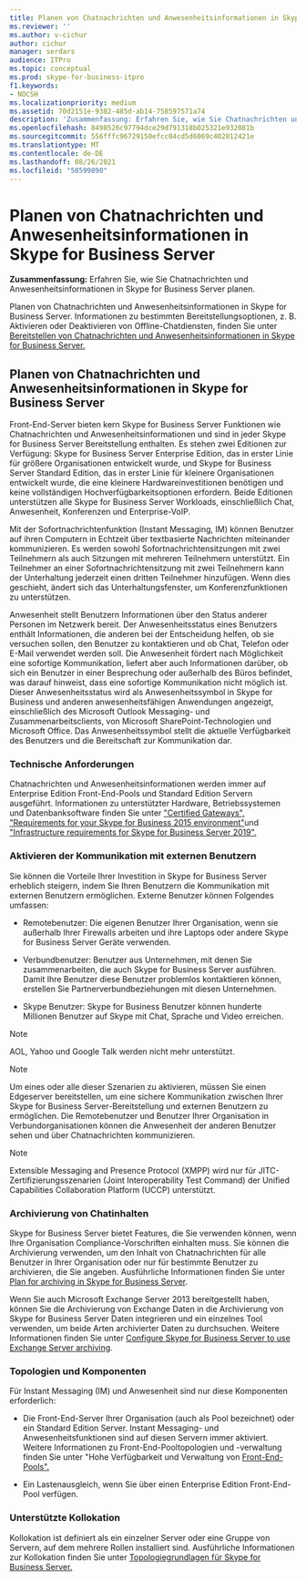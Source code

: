 ```yaml
---
title: Planen von Chatnachrichten und Anwesenheitsinformationen in Skype for Business Server
ms.reviewer: ''
ms.author: v-cichur
author: cichur
manager: serdars
audience: ITPro
ms.topic: conceptual
ms.prod: skype-for-business-itpro
f1.keywords:
- NOCSH
ms.localizationpriority: medium
ms.assetid: 70d2151e-9382-485d-ab14-758597571a74
description: 'Zusammenfassung: Erfahren Sie, wie Sie Chatnachrichten und Anwesenheitsinformationen in Skype for Business Server planen.'
ms.openlocfilehash: 8498526c97794dce29d791318b025321e932081b
ms.sourcegitcommit: 556fffc96729150efcc04cd5d6069c402012421e
ms.translationtype: MT
ms.contentlocale: de-DE
ms.lasthandoff: 08/26/2021
ms.locfileid: "58599890"
---
```

# <a name="plan-for-instant-messaging-and-presence-in-skype-for-business-server"></a>Planen von Chatnachrichten und Anwesenheitsinformationen in Skype for Business Server
 
**Zusammenfassung:** Erfahren Sie, wie Sie Chatnachrichten und Anwesenheitsinformationen in Skype for Business Server planen.
  
Planen von Chatnachrichten und Anwesenheitsinformationen in Skype for Business Server. Informationen zu bestimmten Bereitstellungsoptionen, z. B. Aktivieren oder Deaktivieren von Offline-Chatdiensten, finden Sie unter [Bereitstellen von Chatnachrichten und Anwesenheitsinformationen in Skype for Business Server.](../deploy/im-and-presence/im-and-presence.md)
  
## <a name="plan-for-instant-messaging-and-presence-in-skype-for-business-server"></a>Planen von Chatnachrichten und Anwesenheitsinformationen in Skype for Business Server

Front-End-Server bieten kern Skype for Business Server Funktionen wie Chatnachrichten und Anwesenheitsinformationen und sind in jeder Skype for Business Server Bereitstellung enthalten. Es stehen zwei Editionen zur Verfügung: Skype for Business Server Enterprise Edition, das in erster Linie für größere Organisationen entwickelt wurde, und Skype for Business Server Standard Edition, das in erster Linie für kleinere Organisationen entwickelt wurde, die eine kleinere Hardwareinvestitionen benötigen und keine vollständigen Hochverfügbarkeitsoptionen erfordern. Beide Editionen unterstützen alle Skype for Business Server Workloads, einschließlich Chat, Anwesenheit, Konferenzen und Enterprise-VoIP.
  
Mit der Sofortnachrichtenfunktion (Instant Messaging, IM) können Benutzer auf ihren Computern in Echtzeit über textbasierte Nachrichten miteinander kommunizieren. Es werden sowohl Sofortnachrichtensitzungen mit zwei Teilnehmern als auch Sitzungen mit mehreren Teilnehmern unterstützt. Ein Teilnehmer an einer Sofortnachrichtensitzung mit zwei Teilnehmern kann der Unterhaltung jederzeit einen dritten Teilnehmer hinzufügen. Wenn dies geschieht, ändert sich das Unterhaltungsfenster, um Konferenzfunktionen zu unterstützen.
  
Anwesenheit stellt Benutzern Informationen über den Status anderer Personen im Netzwerk bereit. Der Anwesenheitsstatus eines Benutzers enthält Informationen, die anderen bei der Entscheidung helfen, ob sie versuchen sollen, den Benutzer zu kontaktieren und ob Chat, Telefon oder E-Mail verwendet werden soll. Die Anwesenheit fördert nach Möglichkeit eine sofortige Kommunikation, liefert aber auch Informationen darüber, ob sich ein Benutzer in einer Besprechung oder außerhalb des Büros befindet, was darauf hinweist, dass eine sofortige Kommunikation nicht möglich ist. Dieser Anwesenheitsstatus wird als Anwesenheitssymbol in Skype for Business und anderen anwesenheitsfähigen Anwendungen angezeigt, einschließlich des Microsoft Outlook Messaging- und Zusammenarbeitsclients, von Microsoft SharePoint-Technologien und Microsoft Office. Das Anwesenheitssymbol stellt die aktuelle Verfügbarkeit des Benutzers und die Bereitschaft zur Kommunikation dar. 
  
### <a name="technical-requirements"></a>Technische Anforderungen

Chatnachrichten und Anwesenheitsinformationen werden immer auf Enterprise Edition Front-End-Pools und Standard Edition Servern ausgeführt. Informationen zu unterstützter Hardware, Betriebssystemen und Datenbanksoftware finden Sie unter ["Certified Gateways",](../../SfbPartnerCertification/certification/infra-gateways.md) ["Requirements for your Skype for Business 2015 environment"](requirements-for-your-environment/requirements-for-your-environment.md)und ["Infrastructure requirements for Skype for Business Server 2019".](../../SfBServer2019/plan/system-requirements.md)
  
### <a name="enabling-communication-with-external-users"></a>Aktivieren der Kommunikation mit externen Benutzern

Sie können die Vorteile Ihrer Investition in Skype for Business Server erheblich steigern, indem Sie Ihren Benutzern die Kommunikation mit externen Benutzern ermöglichen. Externe Benutzer können Folgendes umfassen:
  
- Remotebenutzer: Die eigenen Benutzer Ihrer Organisation, wenn sie außerhalb Ihrer Firewalls arbeiten und ihre Laptops oder andere Skype for Business Server Geräte verwenden.
    
- Verbundbenutzer: Benutzer aus Unternehmen, mit denen Sie zusammenarbeiten, die auch Skype for Business Server ausführen. Damit Ihre Benutzer diese Benutzer problemlos kontaktieren können, erstellen Sie Partnerverbundbeziehungen mit diesen Unternehmen. 
    
- Skype Benutzer: Skype for Business Benutzer können hunderte Millionen Benutzer auf Skype mit Chat, Sprache und Video erreichen.
    
> [!NOTE]
> AOL, Yahoo und Google Talk werden nicht mehr unterstützt. 
  
> [!NOTE]
> Um eines oder alle dieser Szenarien zu aktivieren, müssen Sie einen Edgeserver bereitstellen, um eine sichere Kommunikation zwischen Ihrer Skype for Business Server-Bereitstellung und externen Benutzern zu ermöglichen. Die Remotebenutzer und Benutzer Ihrer Organisation in Verbundorganisationen können die Anwesenheit der anderen Benutzer sehen und über Chatnachrichten kommunizieren. 
  
> [!NOTE]
> Extensible Messaging and Presence Protocol (XMPP) wird nur für JITC-Zertifizierungsszenarien (Joint Interoperability Test Command) der Unified Capabilities Collaboration Platform (UCCP) unterstützt. 
  
### <a name="archiving-im-content"></a>Archivierung von Chatinhalten

Skype for Business Server bietet Features, die Sie verwenden können, wenn Ihre Organisation Compliance-Vorschriften einhalten muss. Sie können die Archivierung verwenden, um den Inhalt von Chatnachrichten für alle Benutzer in Ihrer Organisation oder nur für bestimmte Benutzer zu archivieren, die Sie angeben. Ausführliche Informationen finden Sie unter [Plan for archiving in Skype for Business Server](archiving/archiving.md). 
  
Wenn Sie auch Microsoft Exchange Server 2013 bereitgestellt haben, können Sie die Archivierung von Exchange Daten in die Archivierung von Skype for Business Server Daten integrieren und ein einzelnes Tool verwenden, um beide Arten archivierter Daten zu durchsuchen. Weitere Informationen finden Sie unter [Configure Skype for Business Server to use Exchange Server archiving](../deploy/integrate-with-exchange-server/use-exchange-archiving.md).
  
### <a name="topologies-and-components"></a>Topologien und Komponenten

Für Instant Messaging (IM) und Anwesenheit sind nur diese Komponenten erforderlich:
  
- Die Front-End-Server Ihrer Organisation (auch als Pool bezeichnet) oder ein Standard Edition Server. Instant Messaging- und Anwesenheitsfunktionen sind auf diesen Servern immer aktiviert. Weitere Informationen zu Front-End-Pooltopologien und -verwaltung finden Sie unter "Hohe Verfügbarkeit und Verwaltung von [Front-End-Pools".](high-availability-and-disaster-recovery/high-availability.md)
    
- Ein Lastenausgleich, wenn Sie über einen Enterprise Edition Front-End-Pool verfügen.
    
### <a name="supported-collocation"></a>Unterstützte Kollokation

Kollokation ist definiert als ein einzelner Server oder eine Gruppe von Servern, auf dem mehrere Rollen installiert sind. Ausführliche Informationen zur Kollokation finden Sie unter [Topologiegrundlagen für Skype for Business Server.](topology-basics/topology-basics.md) 
  

